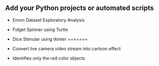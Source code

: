 ## Add your Python projects or automated scripts 
- Enron Dataset Exploratory Analysis

- Fidget Spinner using Turtle

- Dice Stimular using tkinter
=======
- Convert live camera video stream into cartoon effect

- Identifies only the red color objects
